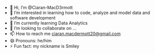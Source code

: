- 👋 Hi, I’m @Ciaran-MacD3rmott
- 👀 I’m interested in learning how to code, analyze and model data and software development
- 🌱 I’m currently learning Data Analytics
- 💞️ I’m looking to collaborate on ...
- 📫 How to reach me ciaran.macdermott20@gmail.com
- 😄 Pronouns: he/him
- ⚡ Fun fact: my nickname is Smiley

<!---
Ciaran-MacD3rmott/Ciaran-MacD3rmott is a ✨ special ✨ repository because its `README.md` (this file) appears on your GitHub profile.
You can click the Preview link to take a look at your changes.
--->
